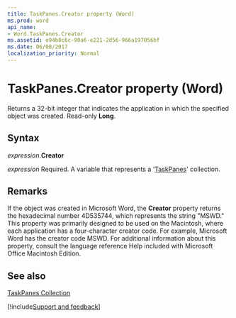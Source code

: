 ```yaml
---
title: TaskPanes.Creator property (Word)
ms.prod: word
api_name:
- Word.TaskPanes.Creator
ms.assetid: e94b0c6c-90a6-e221-2d56-966a197056bf
ms.date: 06/08/2017
localization_priority: Normal
---
```



# TaskPanes.Creator property (Word)

Returns a 32-bit integer that indicates the application in which the specified object was created. Read-only  **Long**.


## Syntax

_expression_.**Creator**

_expression_ Required. A variable that represents a '[TaskPanes](Word.TaskPanes.md)' collection.


## Remarks

If the object was created in Microsoft Word, the  **Creator** property returns the hexadecimal number 4D535744, which represents the string "MSWD." This property was primarily designed to be used on the Macintosh, where each application has a four-character creator code. For example, Microsoft Word has the creator code MSWD. For additional information about this property, consult the language reference Help included with Microsoft Office Macintosh Edition.


## See also


[TaskPanes Collection](Word.TaskPanes.md)

[!include[Support and feedback](~/includes/feedback-boilerplate.md)]